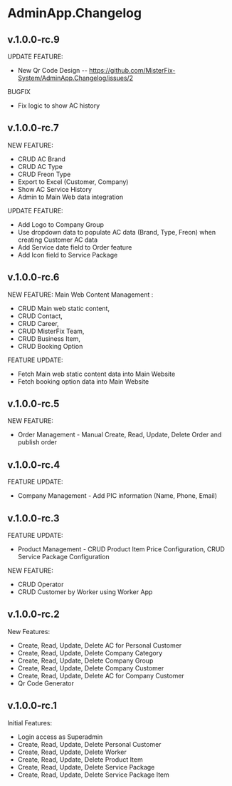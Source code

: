 # AdminApp.Changelog

## v.1.0.0-rc.9
UPDATE FEATURE:
* New Qr Code Design -- https://github.com/MisterFix-System/AdminApp.Changelog/issues/2

BUGFIX
* Fix logic to show AC history

## v.1.0.0-rc.7
NEW FEATURE:
* CRUD AC Brand
* CRUD AC Type
* CRUD Freon Type
* Export to Excel (Customer, Company)
* Show AC Service History
* Admin to Main Web data integration

UPDATE FEATURE:
* Add Logo to Company Group
* Use dropdown data to populate AC data (Brand, Type, Freon) when creating Customer AC data
* Add Service date field to Order feature
* Add Icon field to Service Package


## v.1.0.0-rc.6
NEW FEATURE:
Main Web Content Management :
* CRUD Main web static content, 
* CRUD Contact, 
* CRUD Career, 
* CRUD MisterFix Team, 
* CRUD Business Item, 
* CRUD Booking Option

FEATURE UPDATE:
* Fetch Main web static content data into Main Website
* Fetch booking option data into Main Website

## v.1.0.0-rc.5
NEW FEATURE:
* Order Management - Manual Create, Read, Update, Delete Order and publish order

## v.1.0.0-rc.4
FEATURE UPDATE:
* Company Management - Add PIC information (Name, Phone, Email)

## v.1.0.0-rc.3
FEATURE UPDATE:
* Product Management - CRUD Product Item Price Configuration, CRUD Service Package Configuration

NEW FEATURE:
* CRUD Operator
* CRUD Customer by Worker using Worker App

## v.1.0.0-rc.2
New Features:
* Create, Read, Update, Delete AC for Personal Customer
* Create, Read, Update, Delete Company Category
* Create, Read, Update, Delete Company Group
* Create, Read, Update, Delete Company Customer
* Create, Read, Update, Delete AC for Company Customer
* Qr Code Generator

## v.1.0.0-rc.1
Initial Features:

* Login access as Superadmin
* Create, Read, Update, Delete Personal Customer
* Create, Read, Update, Delete Worker
* Create, Read, Update, Delete Product Item
* Create, Read, Update, Delete Service Package
* Create, Read, Update, Delete Service Package Item
